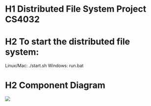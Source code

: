 # H1 Distributed File System Project CS4032

# H2 To start the distributed file system:
Linux/Mac: ./start.sh
Windows: run.bat

# H2 Component Diagram
![](https://raw.githubusercontent.com/Conorbro/D.S.-Labs/master/DistributedFileSystem/Distributed%20File%20System.png)
